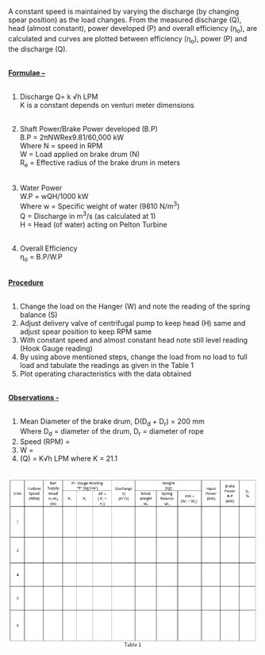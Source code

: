 A constant speed is maintained by varying the discharge (by changing spear position) as the load changes. From the measured discharge (Q), head (almost constant), power developed (P) and overall efficiency (ƞ<sub>o</sub>), are calculated and curves are plotted between efficiency (ƞ<sub>o</sub>), power (P) and the discharge (Q).<br><br>

<b><U>Formulae –</U></b><br><br>

1. Discharge Q= k √h  LPM<br>
K is a constant depends on venturi meter dimensions<br><br>

2.	Shaft Power/Brake Power developed (B.P)<br>
B.P = 2πNWRex9.81/60,000    kW<br>
Where N = speed in RPM<br>
W = Load applied on brake drum (N)<br>
R<sub>e</sub> = Effective radius of the brake drum in meters<br><br>

3.	Water Power<br>
W.P = wQH/1000  kW<br>
Where w = Specific weight of water (9810 N/m<sup>3</sup>)<br>
Q = Discharge in m<sup>3</sup>/s (as calculated at 1)<br>
H = Head (of water) acting on Pelton Turbine<br><br>

4.	Overall Efficiency<br> 
ƞ<sub>o</sub> = B.P/W.P<br><br>

<b><U>Procedure</U></b><br><br>
1.	Change the load on the Hanger (W) and note the reading of the spring balance (S)<br>
2.	Adjust delivery valve of centrifugal pump to keep head (H) same and adjust spear position to keep RPM same<br>
3.	With constant speed and almost constant head note still level reading (Hook Gauge reading)<br>
4.	By using above mentioned steps, change the load from no load to full load and tabulate the readings as given in the Table 1<br>
5.	Plot operating characteristics with the data obtained<br><br>

<b><U>Observations -</U></b><br><br>
1.	Mean Diameter of the brake drum, D(D<sub>d</sub> + D<sub>r</sub>) = 200 mm<br>
Where D<sub>d</sub> = diameter of the drum, D<sub>r</sub> = diameter of rope<br>
2.	Speed (RPM) = <br>
3.	W = <br>
4. (Q) = K√h  LPM where K = 21.1<br><br>
<img src="images/table1.PNG">
